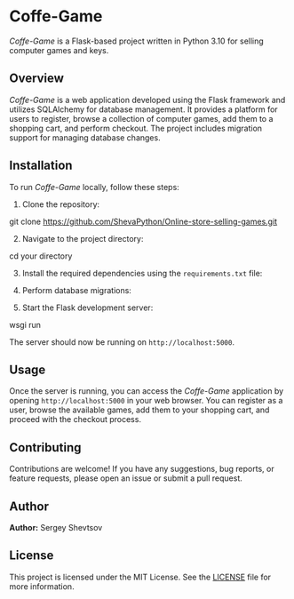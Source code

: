 # Coffe-Game

*Coffe-Game* is a Flask-based project written in Python 3.10 for selling computer games and keys.

## Overview

*Coffe-Game* is a web application developed using the Flask framework and utilizes SQLAlchemy for database management. It provides a platform for users to register, browse a collection of computer games, add them to a shopping cart, and perform checkout. The project includes migration support for managing database changes.

## Installation

To run *Coffe-Game* locally, follow these steps:

1. Clone the repository:

git clone https://github.com/ShevaPython/Online-store-selling-games.git


2. Navigate to the project directory:

cd your directory


3. Install the required dependencies using the `requirements.txt` file:


4. Perform database migrations:


5. Start the Flask development server:

wsgi run


The server should now be running on `http://localhost:5000`.

## Usage

Once the server is running, you can access the *Coffe-Game* application by opening `http://localhost:5000` in your web browser. You can register as a user, browse the available games, add them to your shopping cart, and proceed with the checkout process.

## Contributing

Contributions are welcome! If you have any suggestions, bug reports, or feature requests, please open an issue or submit a pull request.

## Author

**Author:** Sergey Shevtsov

## License

This project is licensed under the MIT License. See the [LICENSE](LICENSE) file for more information.

